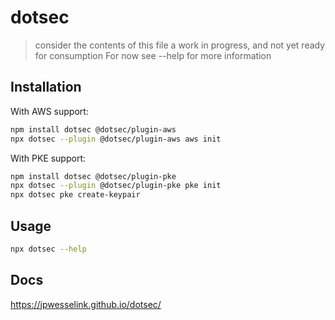 # dotsec

> consider the contents of this file a work in progress, and not yet ready for consumption
> For now see --help for more information

## Installation

With AWS support:

```sh
npm install dotsec @dotsec/plugin-aws
npx dotsec --plugin @dotsec/plugin-aws aws init
```

With PKE support:

```sh
npm install dotsec @dotsec/plugin-pke
npx dotsec --plugin @dotsec/plugin-pke pke init
npx dotsec pke create-keypair
```

## Usage

```sh
npx dotsec --help
```

## Docs

https://jpwesselink.github.io/dotsec/

<!--
`dotsec` is a tool for managing environment variables in a secure way. Encrypted environment variables are stored in a `.sec` file, and decrypted to a `.env` file. The `.sec` file can be committed to your repository. The `.env` file should not be committed to your repository.

Next to encrypting and decrypting environment variables, `dotsec` can also be used to run a command with the values of a `.env` file in its environment, or with the values of a `.sec` file in its environment.

As of writing this, `dotsec` supports the following encryption providers:

- [AWS Key Management Service (AWS KMS)](https://aws.amazon.com/kms/)
- [Public-key cryptography](https://en.wikipedia.org/wiki/Public-key_cryptography)

When using the AWS plugin, dotsec can also push selected `.env`/`.sec` entries to AWS Systems Manager Parameter Store, and/or AWS Secrets Manager.

## Table of Contents

- [Installation](#installation)

## Features

- Encryption of `.env` files to `.sec` files.
- Decryption of `.sec` files to `.env` files.
- Run a command with the values of a `.env` file in its environment.
- Run a command with the values of a `.sec` file in its environment.
- Push selected `.env`/`.sec` entries to AWS Systems Manager Parameter Store.
- Push selected `.env`/`.sec` entries to AWS Secrets Manager.
- Holds no opinion on how you should manage your organization's user roles and permissions, you know best.

### AWS plugin

- Supported KMS key types: symmetric and assymetric:
  - `SYMMETRIC_DEFAULT`
  - `RSA_2048`
    - `RSAES_OAEP_SHA_256`
  - `RSA_3072`
    - `RSAES_OAEP_SHA_256`
  - `RSA_4096`
    - `RSAES_OAEP_SHA_256`
  - `SM2PKE`

## Requirements

- For initialisation enough credentials for creating a KMS key, and alias.
- For usage enough credentials for using the KMS key to encrypt and/or decrypt.
- An AWS KMS key with an alias. -->
<!--
## Usage

If you don't have an AWS KMS key with an alias, you can create one with the following command:

```sh
aws kms create-key --description "Dotsec key" --region eu-west-1
```

Take not of the `KeyMetadata.KeyId` value, and create an alias for it:

> Note: You are free to pick any allowed alias name.

```sh
aws kms create-alias --alias-name alias/dotsec --target-key-id <key-id>
```

### Execute a command and use the values of a `.env` file in its environment

Create a `.env` file if you don't have one already, and add some values:

```sh
echo "MY_FANCY_ENV_VAR='yes yes yallzies'\nHEY_HO='Let\'s go'" > `.env`
```

The following command will create an encrypted version of the ``.env`` file, and store it in a file called ``.sec``. It will also create a config file called `dotsec.config.ts` which contains the KMS key alias, and AWS region. (Note: you don't have to add the key alias and region to the config file, you can also pass them as options to the dotsec aws sub command. See `dotsec init aws --help` for more information.)

```sh
npx dotsec init --aws-region eu-west-1 [--aws-key-alias alias/dotsec]
```

The following files will be created:

- ``.sec`` - The encrypted version of the ``.env`` file.
- `dotsec.config.ts` - The config file containing the KMS key alias and AWS region.

### Add files to Git

Add the ``.sec`` and `dotsec.config.ts` files to your repository, and commit these accordingly.

### Run a process with your `.env` file

```sh
npx dotsec run --env `.env` command env
```

### Run a process with your `.sec` file

```sh
npx dotsec run --sec `.sec` command env
```

For more options see `dotsec run --help`.

### Decrypt a `.sec` file to `.env`

```sh
npx dotsec decrypt
```

For more options see `dotsec decrypt --help`.

### Encrypt a `.env` file to `.sec`

```sh
npx dotsec encrypt
```

For more options see `dotsec encrypt --help`.

### Push selected `.env`/`.sec` entries to AWS Systems Manager Parameter Store

Take your favorite editor, and edit the `dotsec.config.ts` file. Add the following to the `aws` object:

```ts
{
    variables: {
        "NAME_OF_ENV_VAR_YOU_WANT_TO_PUSH": {
            push: {
                aws: {
                    ssm: true
                }
            }
        }
    }
}
```

> Take a look at the DotsecConfig type for more options on how to configure SSM pushes.

```sh
npx dotsec push --env --to-aws-ssm
```

### Push selected `.env`/`.sec` entries to AWS Secrets Manager

Take your favorite editor, and edit the `dotsec.config.ts` file. Add the following to the `aws` object:

```ts
{
    variables: {
        "NAME_OF_ENV_VAR_YOU_WANT_TO_PUSH": {
            push: {
                aws: {
                    secretsManager: true
                }
            }
        }
    }
}
```

> Take a look at the DotsecConfig type for more options on how to configure Secrets Manager pushes.

```sh
npx dotsec push --env --to-aws-secrets-manager
``` -->
<!--
### FAQ

#### Is it safe to commit a ``.sec`` and `dotsec.config.ts` file alongside your code?

Yes it is. But it is up to you to make sure that access to the KMS key is restricted to the people who need to decrypt and/or encrypt the ``.sec`` file.

#### Should I use this in production?

We do, however, since this package is relatively new, I don't think you should.

## Roadmap

- Write some tests already.
- Add support in-code use like `dotsec.config()`
- Add support for Node preload modules like `node -r dotsec/register index.js`
- Add watcher for ``.env`` file changes and automatically encrypt
- Write guide on postinstall for npm/yarn/pnpm
- Add chunking for encoding larger files with assymetric keys. Current limit is 4kb.
- Add support for other encryption SDKs like GCP KMS, Azure Key Vault, etc.
- Split up dotsec package in multiple packages, one for each encryption SDK.
- Add support for pulling entries to GitHub actions secrets.

## Limitations

- The only supported encryption SDK is the AWS Encryption SDK. For now.
- Assymetric keys are supported, but the encrypted file size is limited to the payload size of the key. Until chunking is implemented, that is.
- AWS Secrets Manager secrets which are marked for deletion **cannot** be updated until the deletion is complete. As of writing, the minimum deletion time is 7 days. This means that if you want to update a deleted AWS Secrets Manager secret, you have to wait at least 7 days before you can update it again. This is a limitation of AWS Secrets Manager, not dotsec -->
